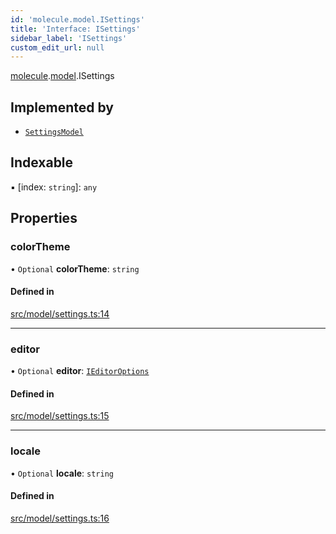 ```yaml
---
id: 'molecule.model.ISettings'
title: 'Interface: ISettings'
sidebar_label: 'ISettings'
custom_edit_url: null
---
```


[molecule](../namespaces/molecule).[model](../namespaces/molecule.model).ISettings

## Implemented by

-   [`SettingsModel`](../classes/molecule.model.SettingsModel)

## Indexable

▪ [index: `string`]: `any`

## Properties

### colorTheme

• `Optional` **colorTheme**: `string`

#### Defined in

[src/model/settings.ts:14](https://github.com/DTStack/molecule/blob/46c80551/src/model/settings.ts#L14)

---

### editor

• `Optional` **editor**: [`IEditorOptions`](../namespaces/molecule.model#ieditoroptions)

#### Defined in

[src/model/settings.ts:15](https://github.com/DTStack/molecule/blob/46c80551/src/model/settings.ts#L15)

---

### locale

• `Optional` **locale**: `string`

#### Defined in

[src/model/settings.ts:16](https://github.com/DTStack/molecule/blob/46c80551/src/model/settings.ts#L16)
